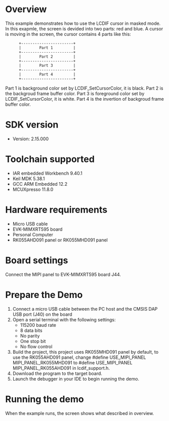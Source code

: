 Overview
========
This example demonstrates how to use the LCDIF cursor in masked mode.
In this exapmle, the screen is devided into two parts: red and blue. A cursor
is moving in the screen, the cursor contains 4 parts like this:

          +-----------------------+
          |        Part 1         |
          +-----------------------+
          |        Part 2         |
          +-----------------------+
          |        Part 3         |
          +-----------------------+
          |        Part 4         |
          +-----------------------+

Part 1 is background color set by LCDIF_SetCursorColor, it is black.
Part 2 is the backgroud frame buffer color.
Part 3 is foreground color set by LCDIF_SetCursorColor, it is white.
Part 4 is the invertion of backgroud frame buffer color.

SDK version
===========
- Version: 2.15.000

Toolchain supported
===================
- IAR embedded Workbench  9.40.1
- Keil MDK  5.38.1
- GCC ARM Embedded  12.2
- MCUXpresso  11.8.0

Hardware requirements
=====================
- Micro USB cable
- EVK-MIMXRT595 board
- Personal Computer
- RK055AHD091 panel or RK055MHD091 panel

Board settings
==============
Connect the MIPI panel to EVK-MIMXRT595 board J44.

Prepare the Demo
================
1.  Connect a micro USB cable between the PC host and the CMSIS DAP USB port (J40) on the board
2.  Open a serial terminal with the following settings:
    - 115200 baud rate
    - 8 data bits
    - No parity
    - One stop bit
    - No flow control
3.  Build the project, this project uses RK055MHD091 panel by default, to use the RK055AHD091 panel,
    change #define USE_MIPI_PANEL MIPI_PANEL_RK055MHD091 to #define USE_MIPI_PANEL MIPI_PANEL_RK055AHD091
    in lcdif_support.h.
4.  Download the program to the target board.
5.  Launch the debugger in your IDE to begin running the demo.

Running the demo
================
When the example runs, the screen shows what described in overview.

